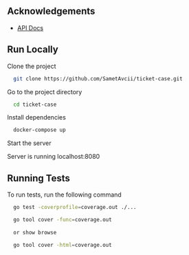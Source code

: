 
## Acknowledgements

 - [API Docs](http://localhost:8080/swagger/index.html)



## Run Locally

Clone the project

```bash
  git clone https://github.com/SametAvcii/ticket-case.git
```

Go to the project directory

```bash
  cd ticket-case
```

Install dependencies

```bash
  docker-compose up
```

Start the server

Server is running localhost:8080

## Running Tests

To run tests, run the following command

```bash
  go test -coverprofile=coverage.out ./...

  go tool cover -func=coverage.out
  
  or show browse
  
  go tool cover -html=coverage.out
```

